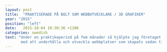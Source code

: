 ```yaml
---
layout: post
title:  "PRAKTISERADE PÅ BOLT SOM WEBBUTVECKLARE / 3D GRAFIKER"
year: "2015"
position: "left"
date:   2015-10-04 10:30:36 +1100
categories: swedish
text: "Under en praktikeperiod på fem månader så hjälpte jag företaget Bolt
       med att underhålla och utveckla webbplatser som skapats sedan tidigare. Arbetet skedde i huvudsak i Wordpress och mina uppgifter kunde variera från att justera front-end design med HTML, CSS och jQuery till att koda ny funktionalitet på webbplatserna via PHP. Mycket av arbetet skedde självständigt, men även kontakt med klient via telefon och kundmöte skedde."
---
```

